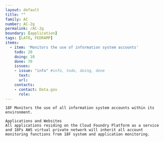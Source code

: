```yaml
---
layout: default
title: ""
family: AC
number: AC-2g
permalink: /AC-2g
boundary: [application]
tags: [LATO, FEDRAMP]
items:
  - item: 'Monitors the use of information system accounts'
    todo: 20
    doing: 10
    done: 70   
    issues:
    - issue: "info" #info, todo, doing, done
      text:
      url:
    contacts:
    - contact: Data.gov
      role:
---
```

`18F Monitors the use of all information system accounts within its environment.`

```
Applications and Websites
All applications residing on the Cloud Foundry Platform as a service and 18Fs AWS virtual private network will inherit all account monitoring functions from 18F system and application monitoring.    
```
